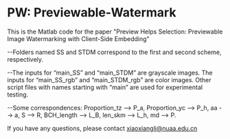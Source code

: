 # PW: Previewable-Watermark
This is the Matlab code for the paper "Preview Helps Selection: Previewable Image Watermarking with Client-Side Embedding"

--Folders named SS and STDM correspond to the first and second scheme, respectively.

--The inputs for “main_SS” and “main_STDM” are grayscale images. The inputs for “main_SS_rgb” and “main_STDM_rgb” are color images. Other script files with names starting with “main” are used for experimental testing. 

--Some correspondences: Proportion_tz --> P_a, Proportion_yc --> P_h, aa --> a, S --> R, BCH_length --> L_B, len_skm --> L_h, md --> P.

If you have any questions, please contact xiaoxiangli@nuaa.edu.cn
